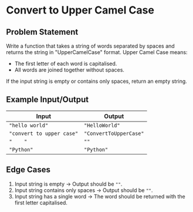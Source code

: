 # Convert to Upper Camel Case

## Problem Statement
Write a function that takes a string of words separated by spaces and returns the string in "UpperCamelCase" format. Upper Camel Case means:
- The first letter of each word is capitalised.
- All words are joined together without spaces.

If the input string is empty or contains only spaces, return an empty string.

## Example Input/Output
| Input                      | Output                 |
|----------------------------|------------------------|
| `"hello world"`            | `"HelloWorld"`         |
| `"convert to upper case"`  | `"ConvertToUpperCase"` |
| `"    "`                   | `""`                   |
| `"Python"`                 | `"Python"`             |

## Edge Cases
1. Input string is empty → Output should be `""`.
2. Input string contains only spaces → Output should be `""`.
3. Input string has a single word → The word should be returned with the first letter capitalised.

